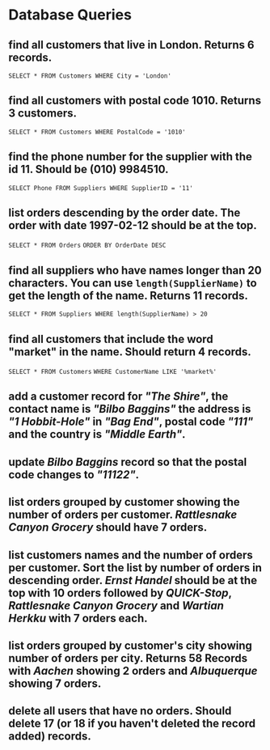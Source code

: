 # Database Queries

## find all customers that live in London. Returns 6 records.

`SELECT * FROM Customers WHERE City = 'London'`

## find all customers with postal code 1010. Returns 3 customers.

`SELECT * FROM Customers WHERE PostalCode = '1010'`

## find the phone number for the supplier with the id 11. Should be (010) 9984510.

`SELECT Phone FROM Suppliers WHERE SupplierID = '11'`

## list orders descending by the order date. The order with date 1997-02-12 should be at the top.

`SELECT * FROM Orders`
`ORDER BY OrderDate DESC`

## find all suppliers who have names longer than 20 characters. You can use `length(SupplierName)` to get the length of the name. Returns 11 records.

`SELECT * FROM Suppliers WHERE length(SupplierName) > 20`

## find all customers that include the word "market" in the name. Should return 4 records.

`SELECT * FROM Customers`
`WHERE CustomerName LIKE '%market%'`

## add a customer record for _"The Shire"_, the contact name is _"Bilbo Baggins"_ the address is _"1 Hobbit-Hole"_ in _"Bag End"_, postal code _"111"_ and the country is _"Middle Earth"_.

## update _Bilbo Baggins_ record so that the postal code changes to _"11122"_.

## list orders grouped by customer showing the number of orders per customer. _Rattlesnake Canyon Grocery_ should have 7 orders.

## list customers names and the number of orders per customer. Sort the list by number of orders in descending order. _Ernst Handel_ should be at the top with 10 orders followed by _QUICK-Stop_, _Rattlesnake Canyon Grocery_ and _Wartian Herkku_ with 7 orders each.

## list orders grouped by customer's city showing number of orders per city. Returns 58 Records with _Aachen_ showing 2 orders and _Albuquerque_ showing 7 orders.

## delete all users that have no orders. Should delete 17 (or 18 if you haven't deleted the record added) records.
